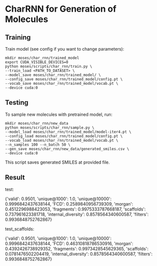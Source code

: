 # CharRNN for Generation of Molecules

## Training

Train model (see config if you want to change parameters):

```
mkdir moses/char_rnn/trained_model
export CUDA_VISIBLE_DEVICES=0
python moses/scripts/char_rnn/train.py \
--train_load <PATH_TO_DATASET> \ 
--model_save moses/char_rnn/trained_model/ \
--config_save moses/char_rnn/trained_model/config.pt \ 
--vocab_save moses/char_rnn/trained_model/vocab.pt \
--device cuda:0 
```

## Testing
To sample new molecules with pretrained model, run:
```
mkdir moses/char_rnn/new_data
python moses/scripts/char_rnn/sample.py \ 
--model_load moses/char_rnn/trained_model/model-iter4.pt \
--config_load moses/char_rnn/trained_model/config.pt \
--vocab_load moses/char_rnn/trained_model/vocab.pt \
--n_samples 100 --n_batch 50 \ 
--gen_save moses/char_rnn/new_data/generated_smiles.csv \
--device cuda:0 
```
This script saves generated SMILES at provided file. 

## Result

test:

{'valid': 0.9501, 'unique@1000': 1.0, 'unique@10000': 0.9996842437638144, 'FCD': 0.2589840956739309, 'morgan': 0.4512296988423053, 'fragments': 0.9975333787668187, 'scaffolds': 0.737961623381718, 'internal_diversity': 0.8578564340600587, 'filters': 0.9936848752762867}

test_scaffolds:

{'valid': 0.9501, 'unique@1000': 1.0, 'unique@10000': 0.9996842437638144, 'FCD': 0.46310818786530916, 'morgan': 0.4392426738929352, 'fragments': 0.9973428545629365, 'scaffolds': 0.0781476502204419, 'internal_diversity': 0.8578564340600587, 'filters': 0.9936848752762867}
